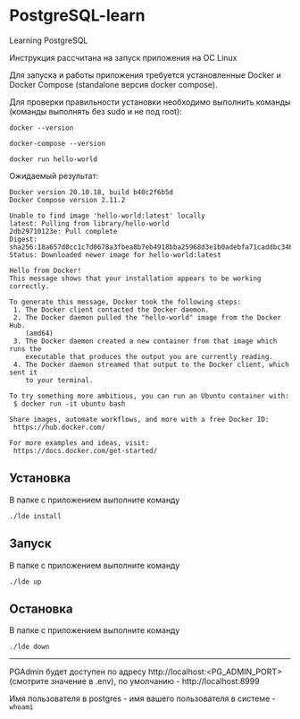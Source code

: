 # PostgreSQL-learn
Learning PostgreSQL

Инструкция рассчитана на запуск приложения на ОС Linux 

Для запуска и работы приложения требуется установленные Docker и Docker Compose (standalone версия docker compose).

Для проверки правильности установки необходимо выполнить команды (команды выполнять без sudo и не под root):

```shell
docker --version

docker-compose --version

docker run hello-world 
```

Ожидаемый результат:

```shell
Docker version 20.10.18, build b40c2f6b5d
Docker Compose version 2.11.2
```
```shell
Unable to find image 'hello-world:latest' locally
latest: Pulling from library/hello-world
2db29710123e: Pull complete 
Digest: sha256:18a657d0cc1c7d0678a3fbea8b7eb4918bba25968d3e1b0adebfa71caddbc346
Status: Downloaded newer image for hello-world:latest

Hello from Docker!
This message shows that your installation appears to be working correctly.

To generate this message, Docker took the following steps:
 1. The Docker client contacted the Docker daemon.
 2. The Docker daemon pulled the "hello-world" image from the Docker Hub.
    (amd64)
 3. The Docker daemon created a new container from that image which runs the
    executable that produces the output you are currently reading.
 4. The Docker daemon streamed that output to the Docker client, which sent it
    to your terminal.

To try something more ambitious, you can run an Ubuntu container with:
 $ docker run -it ubuntu bash

Share images, automate workflows, and more with a free Docker ID:
 https://hub.docker.com/

For more examples and ideas, visit:
 https://docs.docker.com/get-started/
```

## Установка
В папке с приложением выполните команду
```shell
./lde install
```

## Запуск
В папке с приложением выполните команду
```shell
./lde up
```

## Остановка
В папке с приложением выполните команду
```shell
./lde down
```

---
PGAdmin будет доступен по адресу http://localhost:<PG_ADMIN_PORT> (смотрите значение в .env), по умолчанию - http://localhost:8999

Имя пользователя в postgres - имя вашего пользователя в системе - `whoami`
